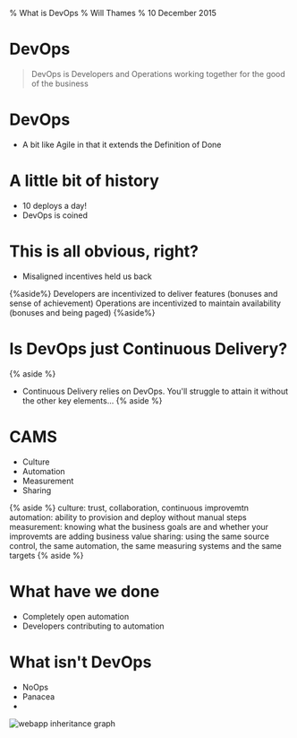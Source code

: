 % What is DevOps
% Will Thames
% 10 December 2015

# DevOps

> DevOps is Developers and Operations working together
  for the good of the business

# DevOps

* A bit like Agile in that it extends the Definition
  of Done

# A little bit of history

* 10 deploys a day!
* DevOps is coined

# This is all obvious, right?

* Misaligned incentives held us back

{%aside%}
Developers are incentivized to deliver
features (bonuses and sense of achievement)
Operations are incentivized to maintain
availability (bonuses and being paged)
{%aside%}

# Is DevOps just Continuous Delivery?

{% aside %}
* Continuous Delivery relies on DevOps.
  You'll struggle to attain it without
  the other key elements...
{% aside %}

# CAMS

- Culture
- Automation
- Measurement
- Sharing

{% aside %}
culture: trust, collaboration, continuous improvemtn
automation: ability to provision and deploy without manual
  steps
measurement: knowing what the business goals are and whether
  your improvemts are adding business value
sharing: using the same source control, the same automation,
  the same measuring systems and the same targets
{% aside %}

# What have we done

* Completely open automation
* Developers contributing to automation

# What isn't DevOps

* NoOps
* Panacea
*

![webapp inheritance graph](webapp.png)
